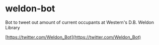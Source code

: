 # weldon-bot


Bot to tweet out amount of current occupants at Western's D.B. Weldon Library 

[https://twitter.com/Weldon_Bot](https://twitter.com/Weldon_Bot)
